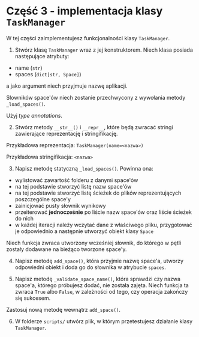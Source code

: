 # Część 3 - implementacja klasy `TaskManager`
W tej części zaimplementujesz funkcjonalności klasy `TaskManager`.

1. Stwórz klasę `TaskManager` wraz z jej konstruktorem. Niech klasa posiada następujące atrybuty:
- name (`str`)
- spaces (`dict[str, Space]`)

a jako argument niech przyjmuje nazwę aplikacji.

Słowników space'ów niech zostanie przechwycony z wywołania metody `_load_spaces()`.

Użyj *type annotations*.


2. Stwórz metody `__str__()` i `__repr__`, które będą zwracać stringi zawierające reprezentację i stringifikację.

Przykładowa reprezentacja: `TaskManager(name=<nazwa>)`

Przykładowa stringifikacja: `<nazwa>`


3.  Napisz metodę statyczną `_load_spaces()`. Powinna ona:
- wylistować zawartość folderu z danymi space'ów
- na tej podstawie stworzyć listę nazw space'ów
- na tej podstawie stworzyć listę ścieżek do plików reprezentujących poszczególne space'y
- zainicjować pusty słownik wynikowy
- przeiterować **jednocześnie** po liście nazw space'ów oraz liście ścieżek do nich
- w każdej iteracji należy wczytać dane z właściwego pliku, przygotować je odpowiednio a następnie utworzyć obiekt klasy `Space`

Niech funkcja zwraca utworzony wcześniej słownik, do którego w pętli zostały dodawane na bieżąco tworzone space'y.


4. Napisz metodę `add_space()`, która przyjmie nazwę space'a, utworzy odpowiedni obiekt i doda go do słownika w atrybucie `spaces`.


5. Napisz metodę `_validate_space_name()`, która sprawdzi czy nazwa space'a, którego próbujesz dodać, nie została zajęta. Niech funkcja ta zwraca `True` albo `False`, w zależności od tego, czy operacja zakończy się sukcesem.

Zastosuj nową metodę wewnątrz `add_space()`.


6. W folderze `scripts/` utwórz plik, w którym przetestujesz działanie klasy `TaskManager`.
